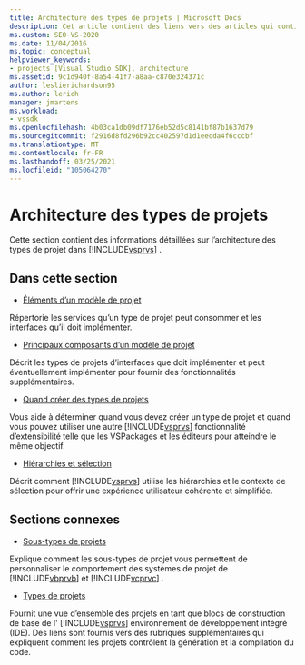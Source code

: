```yaml
---
title: Architecture des types de projets | Microsoft Docs
description: Cet article contient des liens vers des articles qui contiennent des informations détaillées sur l’architecture des types de projet dans Visual Studio.
ms.custom: SEO-VS-2020
ms.date: 11/04/2016
ms.topic: conceptual
helpviewer_keywords:
- projects [Visual Studio SDK], architecture
ms.assetid: 9c1d940f-8a54-41f7-a8aa-c870e324371c
author: leslierichardson95
ms.author: lerich
manager: jmartens
ms.workload:
- vssdk
ms.openlocfilehash: 4b03ca1db09df7176eb52d5c8141bf87b1637d79
ms.sourcegitcommit: f2916d8fd296b92cc402597d1d1eecda4f6cccbf
ms.translationtype: MT
ms.contentlocale: fr-FR
ms.lasthandoff: 03/25/2021
ms.locfileid: "105064270"
---
```

# <a name="project-types-architecture"></a>Architecture des types de projets
Cette section contient des informations détaillées sur l’architecture des types de projet dans [!INCLUDE[vsprvs](../../code-quality/includes/vsprvs_md.md)] .

## <a name="in-this-section"></a>Dans cette section
- [Éléments d’un modèle de projet](../../extensibility/internals/elements-of-a-project-model.md)

 Répertorie les services qu’un type de projet peut consommer et les interfaces qu’il doit implémenter.

- [Principaux composants d’un modèle de projet](../../extensibility/internals/project-model-core-components.md)

 Décrit les types de projets d’interfaces que doit implémenter et peut éventuellement implémenter pour fournir des fonctionnalités supplémentaires.

- [Quand créer des types de projets](../../extensibility/internals/when-to-create-project-types.md)

 Vous aide à déterminer quand vous devez créer un type de projet et quand vous pouvez utiliser une autre [!INCLUDE[vsprvs](../../code-quality/includes/vsprvs_md.md)] fonctionnalité d’extensibilité telle que les VSPackages et les éditeurs pour atteindre le même objectif.

- [Hiérarchies et sélection](../../extensibility/internals/hierarchies-and-selection.md)

 Décrit comment [!INCLUDE[vsprvs](../../code-quality/includes/vsprvs_md.md)] utilise les hiérarchies et le contexte de sélection pour offrir une expérience utilisateur cohérente et simplifiée.

## <a name="related-sections"></a>Sections connexes
- [Sous-types de projets](../../extensibility/internals/project-subtypes.md)

 Explique comment les sous-types de projet vous permettent de personnaliser le comportement des systèmes de projet de [!INCLUDE[vbprvb](../../code-quality/includes/vbprvb_md.md)] et [!INCLUDE[vcprvc](../../code-quality/includes/vcprvc_md.md)] .

- [Types de projets](../../extensibility/internals/project-types.md)

 Fournit une vue d’ensemble des projets en tant que blocs de construction de base de l' [!INCLUDE[vsprvs](../../code-quality/includes/vsprvs_md.md)] environnement de développement intégré (IDE). Des liens sont fournis vers des rubriques supplémentaires qui expliquent comment les projets contrôlent la génération et la compilation du code.
